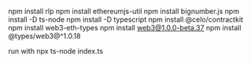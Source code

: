 npm install rlp
npm install ethereumjs-util
npm install bignumber.js
npm install -D ts-node
npm install -D typescript
npm install @celo/contractkit
npm install web3-eth-types
npm install web3@1.0.0-beta.37
npm install @types/web3@^1.0.18


run with
npx ts-node index.ts
